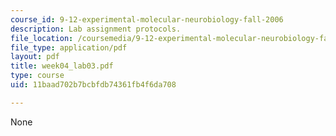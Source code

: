 ```yaml
---
course_id: 9-12-experimental-molecular-neurobiology-fall-2006
description: Lab assignment protocols.
file_location: /coursemedia/9-12-experimental-molecular-neurobiology-fall-2006/11baad702b7bcbfdb74361fb4f6da708_week04_lab03.pdf
file_type: application/pdf
layout: pdf
title: week04_lab03.pdf
type: course
uid: 11baad702b7bcbfdb74361fb4f6da708

---
```

None